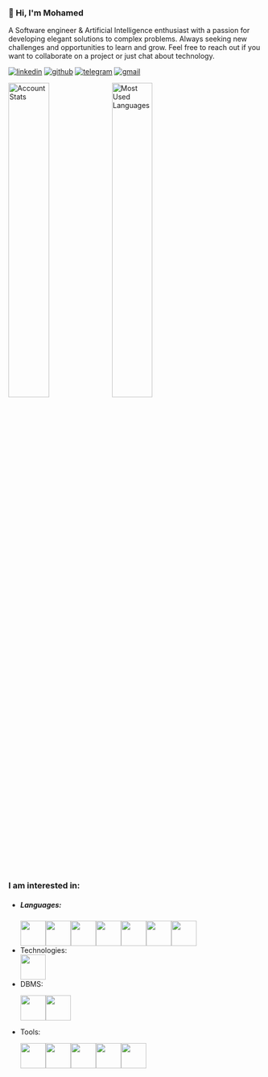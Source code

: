 <h3>👋 Hi, I'm Mohamed</h3>

<p>A Software engineer & Artificial Intelligence enthusiast with a passion for developing elegant solutions to complex problems. Always seeking new challenges and opportunities to learn and grow. Feel free to reach out if you want to collaborate on a project or just chat about technology.</p>

<p>
  <a href="https://www.linkedin.com/in/elazzaoui/" rel="nofollow noreferrer"><img src="https://img.shields.io/badge/LinkedIn-0077B5?style=for-the-badge&logo=linkedin&logoColor=white" alt="linkedin"></a>
  <a href="https://github.com/p1x33l" rel="nofollow noreferrer"><img src="https://img.shields.io/badge/GitHub-100000?style=for-the-badge&logo=github&logoColor=white" alt="github"></a>
    <a href="https://t.me/p1x33l" rel="nofollow noreferrer"><img src="https://img.shields.io/badge/Telegram-2CA5E0?style=for-the-badge&logo=telegram&logoColor=white" alt="telegram"></a>
     <a href="mailto:medou.elazzaoui@gmail.com" rel="nofollow noreferrer"><img src="https://img.shields.io/badge/Gmail-D14836?style=for-the-badge&logo=gmail&logoColor=white" alt="gmail"></a>
</p>
<p><img src="https://github-readme-stats.vercel.app/api?username=p1x33l&show_icons=true&theme=dark" alt="Account Stats" width="40%"> <img src="https://github-readme-stats.vercel.app/api/top-langs?username=p1x33l&theme=dark" alt="Most Used Languages" width="40%"></p>

<h3>I am interested in:</h3>
<ul><h5><li>Languages:</li></h5>
<img height=50 src="https://cdn.jsdelivr.net/gh/devicons/devicon/icons/python/python-original.svg"/><img height=50 src="https://cdn.jsdelivr.net/gh/devicons/devicon/icons/java/java-original.svg"/><img height=50 src="https://cdn.jsdelivr.net/gh/devicons/devicon/icons/html5/html5-original.svg" /><img height=50 src="https://cdn.jsdelivr.net/gh/devicons/devicon/icons/css3/css3-original.svg" /><img height=50 src="https://cdn.jsdelivr.net/gh/devicons/devicon/icons/javascript/javascript-original.svg" /><img src="https://cdn.jsdelivr.net/gh/devicons/devicon/icons/c/c-original.svg" height=50><img src="https://cdn.jsdelivr.net/gh/devicons/devicon/icons/php/php-original.svg" height=50/>

<li>Technologies:</li>

<img src="https://cdn.jsdelivr.net/gh/devicons/devicon/icons/react/react-original-wordmark.svg" height=50/>

<li>DBMS:</li>

<img src="https://cdn.jsdelivr.net/gh/devicons/devicon/icons/mysql/mysql-original.svg" height=50/><img src="https://cdn.jsdelivr.net/gh/devicons/devicon/icons/oracle/oracle-original.svg" height=50/>



<li>Tools:</li>

<img src="https://cdn.jsdelivr.net/gh/devicons/devicon/icons/vscode/vscode-original.svg" height=50/><img src="https://cdn.jsdelivr.net/gh/devicons/devicon/icons/photoshop/photoshop-plain.svg" height=50 /><img src="https://cdn.jsdelivr.net/gh/devicons/devicon/icons/illustrator/illustrator-plain.svg" height=50/><img src='https://svgshare.com/i/q3V.svg' height=50 /><img src="https://cdn.jsdelivr.net/gh/devicons/devicon/icons/jupyter/jupyter-original-wordmark.svg" height=50/>

</ul>





